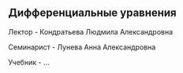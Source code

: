 ## Дифференциальные уравнения

Лектор - Кондратьева Людмила Александровна

Семинарист - Лунева Анна Александровна

Учебник - ...
